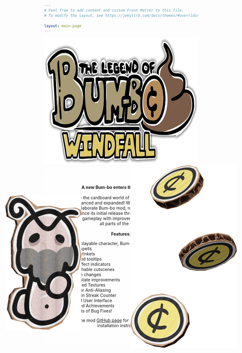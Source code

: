 ```yaml
---
# Feel free to add content and custom Front Matter to this file.
# To modify the layout, see https://jekyllrb.com/docs/themes/#overriding-theme-defaults

layout: main-page
---
```


<p style="text-align:center;">

<img src="assets/Windfall Logo.png" alt="The Legend of Bum-bo: Windfall" width="833" height="415"><br />
<img src="assets/Coins Render Corrected.png" alt="Coins" style="width:350px; height:auto; position:absolute; right:100px">
<div style="text-align:center; margin: auto; background:rgba(255,255,255,0.5); padding:50px; border-radius:25px; max-width:800px">
<b>A new Bum-bo enters the basement...</b><br><br>
<img src="assets/Wise Render Corrected.png" alt="Bum-bo The Wise" style="width:250px; height:auto; position:absolute; left:100px">
Return to the cardboard world of The Legend of Bum-bo, now enhanced and expanded! Windfall is the largest and most elaborate Bum-bo mod, receiving several major updates since its initial release three years ago. Experience refreshed gameplay with improvements and fixes spanning all parts of the game.<br><br>
<b>Features:</b>
 <ul style="text-align:left">
  <li>A new playable character, Bum-bo the Wise</li>
  <li>2 new spells</li>
  <li>2 new trinkets</li>
  <li>Improved tooltips</li>
  <li>Spell effect indicators</li>
  <li>Rewatchable cutscenes</li>
  <li>Balance changes</li>
  <li>Saved state improvements</li>
  <li>Enhanced Textures</li>
  <li>Stronger Anti-Aliasing</li>
  <li>New Win Streak Counter</li>
  <li>Refined User Interface</li>
  <li>Restored Achievements</li>
  <li>And Lots of Bug Fixes!</li>
</ul>
Visit the mod <a href="https://github.com/JeffAdriaanse/The-Legend-of-Bum-bo-Windfall">GitHub page</a> for more information and installation instructions.
</div>
</p>
